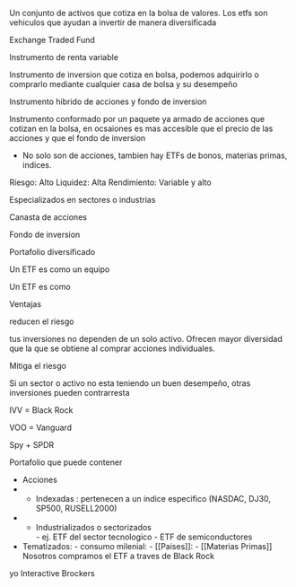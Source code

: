 Un conjunto de activos que cotiza en la bolsa de valores.
Los etfs son vehiculos que ayudan a invertir de manera diversificada

Exchange Traded Fund

Instrumento de renta variable

Instrumento de inversion que cotiza en bolsa, podemos adquirirlo o comprarlo mediante cualquier casa de bolsa y su desempeño 

Instrumento hibrido de acciones y fondo de inversion

Instrumento conformado por un paquete ya armado de acciones que cotizan en la bolsa, en ocsaiones es mas accesible que el precio de las acciones y que el fondo de inversion

- No solo son de acciones, tambien hay ETFs de bonos, materias primas, indices.

Riesgo: Alto
Liquidez: Alta
Rendimiento: Variable y alto

Especializados en sectores o industrias

Canasta de acciones

Fondo de inversion


Portafolio diversificado

Un ETF es como un equipo 

Un ETF es como 

Ventajas

reducen el riesgo 

tus inversiones no dependen de un solo activo. Ofrecen mayor diversidad que la que se obtiene al comprar acciones individuales.

Mitiga el riesgo

Si un sector o activo no esta teniendo un buen desempeño, otras inversiones pueden contrarresta

IVV = Black Rock

VOO = Vanguard

Spy + SPDR

Portafolio que puede contener

- Acciones
-  - Indexadas : pertenecen a un indice especifico (NASDAC, DJ30, SP500, RUSELL2000)
- - Industrializados o sectorizados  
		- ej. ETF del sector tecnologico 
				- ETF de semiconductores 
- Tematizados: 
		- consumo milenial: 
		- [[Paises]]: 
		- [[Materias Primas]]
Nosotros compramos el ETF a traves de Black Rock

yo Interactive Brockers